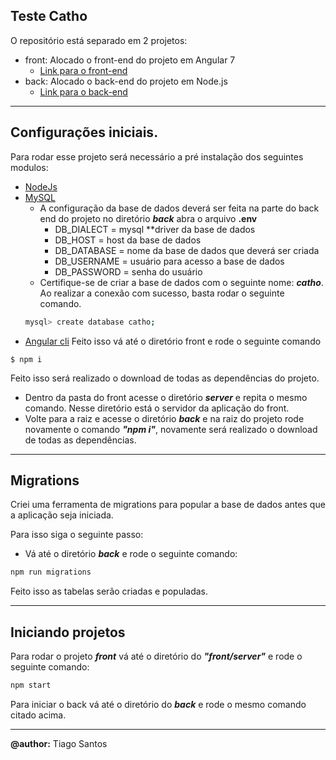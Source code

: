 Teste Catho
---

O repositório está separado em 2 projetos:
- front: Alocado o front-end do projeto em Angular 7
  - [Link para o front-end](https://github.com/tiagodesouzasantos/catho/tree/master/front)
- back: Alocado o back-end do projeto em Node.js
  - [Link para o back-end](https://github.com/tiagodesouzasantos/catho/tree/master/back)
___
Configurações iniciais.
---
Para rodar esse projeto será necessário a pré instalação dos seguintes modulos:
- [NodeJs](https://nodejs.org/en/download/)
- [MySQL](https://www.mysql.com/downloads/)
    - A configuração da base de dados deverá ser feita na parte do back end do projeto no diretório **_back_** abra o arquivo __.env__ 
        - DB_DIALECT = mysql **driver da base de dados
        - DB_HOST = host da base de dados
        - DB_DATABASE = nome da base de dados que deverá ser criada
        - DB_USERNAME = usuário para acesso a base de dados
        - DB_PASSWORD = senha do usuário
    - Certifique-se de criar a base de dados com o seguinte nome: **_catho_**. Ao realizar a conexão com sucesso, basta rodar o seguinte comando.
    ```bash
    mysql> create database catho;
    ```
- [Angular cli](https://cli.angular.io/)
Feito isso vá até o diretório front e rode o seguinte comando
```batch
$ npm i
```
Feito isso será realizado o download de todas as dependências do projeto.
- Dentro da pasta do front acesse o diretório **_server_** e repita o mesmo comando. Nesse diretório está o servidor da aplicação do front.
- Volte para a raiz e acesse o diretório **_back_** e na raiz do projeto rode novamente o comando *__"npm i"__*, novamente será realizado o download de todas as dependências.
---
Migrations
--
Criei uma ferramenta de migrations para popular a base de dados antes que a aplicação seja iniciada.

Para isso siga o seguinte passo:
- Vá até o diretório **_back_** e rode o seguinte comando:
```bash
npm run migrations
```
Feito isso as tabelas serão criadas e populadas.

---
Iniciando projetos
---
Para rodar o projeto **_front_** vá até o diretório do _**"front/server"**_ e rode o seguinte comando:
```bash
npm start
```
Para iniciar o back vá até o diretório do **_back_** e rode o mesmo comando citado acima.

---
**@author:** Tiago Santos
